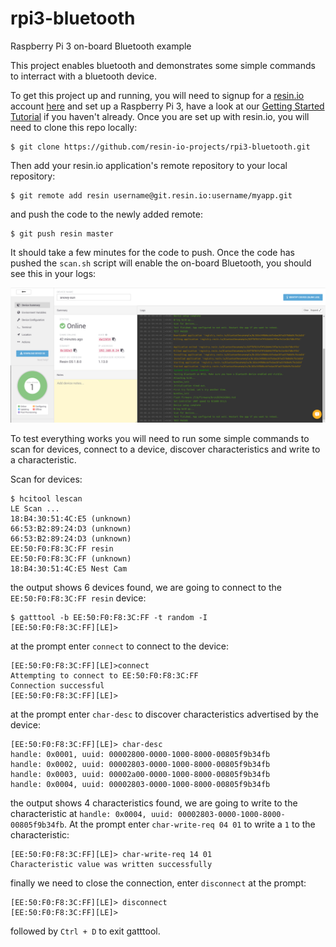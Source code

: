 # rpi3-bluetooth
Raspberry Pi 3 on-board Bluetooth example

This project enables bluetooth and demonstrates some simple commands to interract
with a bluetooth device.

To get this project up and running, you will need to signup for a [resin.io](https://resin.io/) account [here](https://dashboard.resin.io/signup) and set up a Raspberry Pi 3, have a look at our [Getting Started Tutorial](http://docs.resin.io/raspberrypi/nodejs/getting-started/) if you haven't already. Once you are set up with resin.io, you will need to clone this repo locally:

```
$ git clone https://github.com/resin-io-projects/rpi3-bluetooth.git
```
Then add your resin.io application's remote repository to your local repository:

```
$ git remote add resin username@git.resin.io:username/myapp.git
```
and push the code to the newly added remote:

```
$ git push resin master
```
It should take a few minutes for the code to push. Once the code has pushed the `scan.sh` script will enable the on-board Bluetooth, you should see this in your logs:

![Alt text](logs.png?raw=true "Logs")

To test everything works you will need to run some simple commands to scan for devices, connect to a device, discover characteristics and write to a characteristic.

Scan for devices:
```
$ hcitool lescan
LE Scan ...
18:B4:30:51:4C:E5 (unknown)
66:53:B2:89:24:D3 (unknown)
66:53:B2:89:24:D3 (unknown)
EE:50:F0:F8:3C:FF resin
EE:50:F0:F8:3C:FF (unknown)
18:B4:30:51:4C:E5 Nest Cam
```
the output shows 6 devices found, we are going to connect to the `EE:50:F0:F8:3C:FF resin` device:
```
$ gatttool -b EE:50:F0:F8:3C:FF -t random -I
[EE:50:F0:F8:3C:FF][LE]>
```
at the prompt enter `connect` to connect to the device:
```
[EE:50:F0:F8:3C:FF][LE]>connect
Attempting to connect to EE:50:F0:F8:3C:FF
Connection successful
[EE:50:F0:F8:3C:FF][LE]>
```
at the prompt enter `char-desc` to discover characteristics advertised by the device:
```
[EE:50:F0:F8:3C:FF][LE]> char-desc
handle: 0x0001, uuid: 00002800-0000-1000-8000-00805f9b34fb
handle: 0x0002, uuid: 00002803-0000-1000-8000-00805f9b34fb
handle: 0x0003, uuid: 00002a00-0000-1000-8000-00805f9b34fb
handle: 0x0004, uuid: 00002803-0000-1000-8000-00805f9b34fb
```
the output shows 4 characteristics found, we are going to write to the characteristic at `handle: 0x0004, uuid: 00002803-0000-1000-8000-00805f9b34fb`. At the prompt enter `char-write-req 04 01` to write a `1` to the characteristic:
```
[EE:50:F0:F8:3C:FF][LE]> char-write-req 14 01
Characteristic value was written successfully
```
finally we need to close the connection, enter `disconnect` at the prompt:
```
[EE:50:F0:F8:3C:FF][LE]> disconnect
[EE:50:F0:F8:3C:FF][LE]>
```
followed by `Ctrl + D` to exit gatttool.
